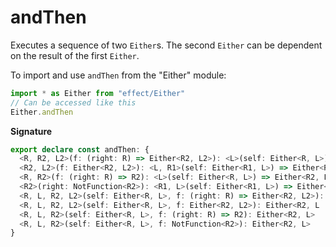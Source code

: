 # andThen

Executes a sequence of two `Either`s. The second `Either` can be dependent on the result of the first `Either`.

To import and use `andThen` from the "Either" module:

```ts
import * as Either from "effect/Either"
// Can be accessed like this
Either.andThen
```

**Signature**

```ts
export declare const andThen: {
  <R, R2, L2>(f: (right: R) => Either<R2, L2>): <L>(self: Either<R, L>) => Either<R2, L | L2>
  <R2, L2>(f: Either<R2, L2>): <L, R1>(self: Either<R1, L>) => Either<R2, L | L2>
  <R, R2>(f: (right: R) => R2): <L>(self: Either<R, L>) => Either<R2, L>
  <R2>(right: NotFunction<R2>): <R1, L>(self: Either<R1, L>) => Either<R2, L>
  <R, L, R2, L2>(self: Either<R, L>, f: (right: R) => Either<R2, L2>): Either<R2, L | L2>
  <R, L, R2, L2>(self: Either<R, L>, f: Either<R2, L2>): Either<R2, L | L2>
  <R, L, R2>(self: Either<R, L>, f: (right: R) => R2): Either<R2, L>
  <R, L, R2>(self: Either<R, L>, f: NotFunction<R2>): Either<R2, L>
}
```
